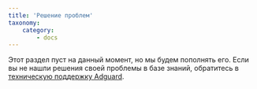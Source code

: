 ```yaml
---
title: 'Решение проблем'
taxonomy:
    category:
        - docs
---
```


Этот раздел пуст на данный момент, но мы будем пополнять его. Если вы не нашли решения своей проблемы в базе знаний, обратитесь в [техническую поддержку Adguard](http://kb.adguard.com/ru/technical-support).